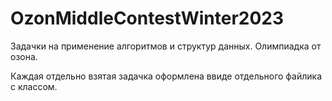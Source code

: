 # OzonMiddleContestWinter2023
Задачки на применение алгоритмов и структур данных. Олимпиадка от озона.

Каждая отдельно взятая задачка оформлена ввиде отдельного файлика с классом.

